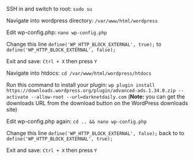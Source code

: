 SSH in and switch to root: `sudo su`

Navigate into wordpress directory: `/var/www/html/wordpress`

Edit wp-config.php: `nano wp-config.php`

Change this line `define('WP_HTTP_BLOCK_EXTERNAL', true);` to `define('WP_HTTP_BLOCK_EXTERNAL', false);` 

Exit and save: `Ctrl + X` then press `Y`

Navigate into htdocs: `cd /var/www/html/wordpress/htdocs`

Run this command to install your plugin: `wp plugin install https://downloads.wordpress.org/plugin/advanced-ads.1.34.0.zip --activate --allow-root --url=darknetdaily.com` (**Note:** you can get the downloads URL from the download button on the WordPress downloads site)

Edit wp-config.php again: `cd .. && nano wp-config.php`

Change this line `define('WP_HTTP_BLOCK_EXTERNAL', false);` back to to `define('WP_HTTP_BLOCK_EXTERNAL', true);` 

Exit and save: `Ctrl + X` then press `Y`
